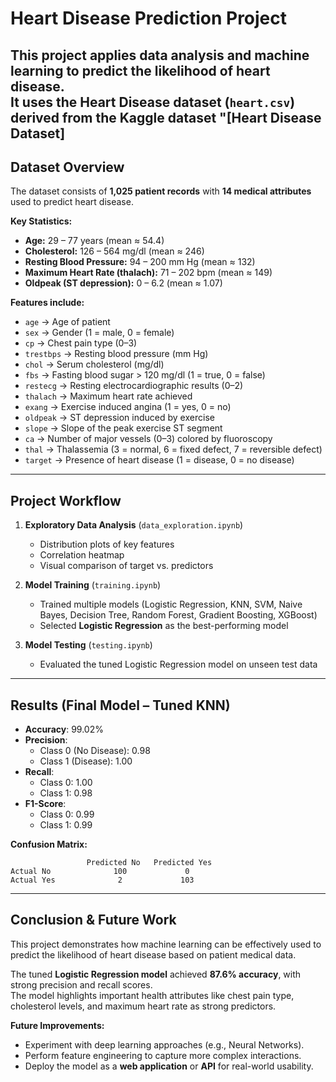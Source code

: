 # Heart Disease Prediction Project

This project applies data analysis and machine learning to predict the likelihood of heart disease.  
It uses the **Heart Disease dataset (`heart.csv`)** derived from the Kaggle dataset "[Heart Disease Dataset]
---

##  Dataset Overview

The dataset consists of **1,025 patient records** with **14 medical attributes** used to predict heart disease.  

**Key Statistics:**  
- **Age:** 29 – 77 years (mean ≈ 54.4)  
- **Cholesterol:** 126 – 564 mg/dl (mean ≈ 246)  
- **Resting Blood Pressure:** 94 – 200 mm Hg (mean ≈ 132)  
- **Maximum Heart Rate (thalach):** 71 – 202 bpm (mean ≈ 149)  
- **Oldpeak (ST depression):** 0 – 6.2 (mean ≈ 1.07)  

**Features include:**  
- `age` → Age of patient  
- `sex` → Gender (1 = male, 0 = female)  
- `cp` → Chest pain type (0–3)  
- `trestbps` → Resting blood pressure (mm Hg)  
- `chol` → Serum cholesterol (mg/dl)  
- `fbs` → Fasting blood sugar > 120 mg/dl (1 = true, 0 = false)  
- `restecg` → Resting electrocardiographic results (0–2)  
- `thalach` → Maximum heart rate achieved  
- `exang` → Exercise induced angina (1 = yes, 0 = no)  
- `oldpeak` → ST depression induced by exercise  
- `slope` → Slope of the peak exercise ST segment  
- `ca` → Number of major vessels (0–3) colored by fluoroscopy  
- `thal` → Thalassemia (3 = normal, 6 = fixed defect, 7 = reversible defect)  
- `target` → Presence of heart disease (1 = disease, 0 = no disease)  

---

##  Project Workflow

1. **Exploratory Data Analysis** (`data_exploration.ipynb`)  
   - Distribution plots of key features  
   - Correlation heatmap  
   - Visual comparison of target vs. predictors  

2. **Model Training** (`training.ipynb`)  
   - Trained multiple models (Logistic Regression, KNN, SVM, Naive Bayes, Decision Tree, Random Forest, Gradient Boosting, XGBoost)  
   - Selected **Logistic Regression** as the best-performing model  

3. **Model Testing** (`testing.ipynb`)  
   - Evaluated the tuned Logistic Regression model on unseen test data  

---

##  Results (Final Model – Tuned KNN)

- **Accuracy**: 99.02%  
- **Precision**:  
  - Class 0 (No Disease): 0.98  
  - Class 1 (Disease): 1.00 
- **Recall**:  
  - Class 0: 1.00  
  - Class 1: 0.98  
- **F1-Score**:  
  - Class 0: 0.99  
  - Class 1: 0.99  

**Confusion Matrix:**  
```
                 Predicted No   Predicted Yes
Actual No              100             0
Actual Yes              2             103
```

---

##  Conclusion & Future Work

This project demonstrates how machine learning can be effectively used to predict the likelihood of heart disease based on patient medical data.  

 The tuned **Logistic Regression model** achieved **87.6% accuracy**, with strong precision and recall scores.  
 The model highlights important health attributes like chest pain type, cholesterol levels, and maximum heart rate as strong predictors.  

**Future Improvements:**  
- Experiment with deep learning approaches (e.g., Neural Networks).  
- Perform feature engineering to capture more complex interactions.   
- Deploy the model as a **web application** or **API** for real-world usability.  
